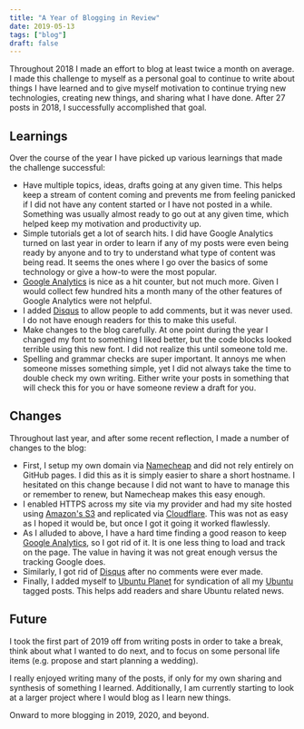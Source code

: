 ```yaml
---
title: "A Year of Blogging in Review"
date: 2019-05-13
tags: ["blog"]
draft: false
---
```


Throughout 2018 I made an effort to blog at least twice a month on average. I made this challenge to myself as a personal goal to continue to write about things I have learned and to give myself motivation to continue trying new technologies, creating new things, and sharing what I have done. After 27 posts in 2018, I successfully accomplished that goal.

## Learnings

Over the course of the year I have picked up various learnings that made the challenge successful:

- Have multiple topics, ideas, drafts going at any given time. This helps keep a stream of content coming and prevents me from feeling panicked if I did not have any content started or I have not posted in a while. Something was usually almost ready to go out at any given time, which helped keep my motivation and productivity up.
- Simple tutorials get a lot of search hits. I did have Google Analytics turned on last year in order to learn if any of my posts were even being ready by anyone and to try to understand what type of content was being read. It seems the ones where I go over the basics of some technology or give a how-to were the most popular.
- [Google Analytics](https://analytics.google.com/analytics/web/) is nice as a hit counter, but not much more. Given I would collect few hundred hits a month many of the other features of Google Analytics were not helpful.
- I added [Disqus](https://disqus.com/) to allow people to add comments, but it was never used. I do not have enough readers for this to make this useful.
- Make changes to the blog carefully. At one point during the year I changed my font to something I liked better, but the code blocks looked terrible using this new font. I did not realize this until someone told me.
- Spelling and grammar checks are super important. It annoys me when someone misses something simple, yet I did not always take the time to double check my own writing. Either write your posts in something that will check this for you or have someone review a draft for you.

## Changes

Throughout last year, and after some recent reflection, I made a number of changes to the blog:

- First, I setup my own domain via [Namecheap](https://www.namecheap.com/) and did not rely entirely on GitHub pages. I did this as it is simply easier to share a short hostname. I hesitated on this change because I did not want to have to manage this or remember to renew, but Namecheap makes this easy enough.
- I enabled HTTPS across my site via my provider and had my site hosted using [Amazon's S3](https://aws.amazon.com/s3/) and replicated via [Cloudflare](https://www.cloudflare.com/). This was not as easy as I hoped it would be, but once I got it going it worked flawlessly.
- As I alluded to above, I have a hard time finding a good reason to keep [Google Analytics](https://analytics.google.com/analytics/web/), so I got rid of it. It is one less thing to load and track on the page. The value in having it was not great enough versus the tracking Google does.
- Similarly, I got rid of [Disqus](https://disqus.com/) after no comments were ever made.
- Finally, I added myself to [Ubuntu Planet](http://planet.ubuntu.com/) for syndication of all my [Ubuntu](https://powersj.io/tags/ubuntu/) tagged posts. This helps add readers and share Ubuntu related news.

## Future

I took the first part of 2019 off from writing posts in order to take a break, think about what I wanted to do next, and to focus on some personal life items (e.g. propose and start planning a wedding).

I really enjoyed writing many of the posts, if only for my own sharing and synthesis of something I learned. Additionally, I am currently starting to look at a larger project where I would blog as I learn new things.

Onward to more blogging in 2019, 2020, and beyond.
